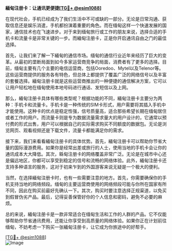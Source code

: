**緬甸注册卡：让通讯更便捷[[TG💪+ @esim1088](https://t.me/s/esim1088)]**

在现代社会，手机已经成为了我们生活中不可或缺的一部分。无论是日常沟通、获取信息还是娱乐消遣，手机都扮演着重要的角色。而在缅甸这样一个快速发展的国家，通信技术也在飞速进步。对于来到缅甸旅行或工作的朋友来说，选择合适的手机卡和流量卡是非常关键的一步。而緬甸注册卡，正是你开启通讯自由之门的最佳选择。

首先，让我们来了解一下緬甸的通信市场。缅甸的通信行业近年来经历了巨大的变革。从最初的垄断局面到如今多家运营商竞争的局面，消费者有了更多的选择。目前，缅甸主要有几个主要的电信运营商，包括Ooredoo、Mytel以及Telenor等。这些运营商提供的服务各有特色，但总体上都提供了覆盖广泛的网络信号以及丰富的套餐选择。緬甸注册卡就是这些运营商推出的一种便捷的通信解决方案，它可以让用户轻松地在缅甸使用本地号码进行通话、发短信以及上网。

那么，緬甸注册卡具体有哪些类型呢？根据功能的不同，緬甸注册卡主要分为两种：手机卡和流量卡。手机卡是一种传统的SIM卡形式，用户需要将其插入手机中才能使用。这种卡的优点是稳定性强，信号质量高，适合那些希望长期在缅甸居住或者工作的用户。而流量卡则是专为数据流量需求量大的用户设计的，它通常以预付费的形式出售，用户可以根据自己的实际需求购买不同额度的数据包。无论是浏览网页、观看视频还是下载文件，流量卡都能满足你的需求。

接下来，我们来看看緬甸注册卡的具体优势。首先，緬甸注册卡可以帮助你节省大量的国际漫游费用。如果你是经常出差或旅行的人士，使用当地的手机卡会让你的通讯成本大大降低。其次，緜甸注册卡的网络覆盖非常广泛。无论是在城市中心还是偏远地区，你都可以享受到稳定的信号和流畅的网络体验。此外，緬甸注册卡还支持多种语言的服务，这对于初来乍到的外国游客来说无疑是一个极大的便利。

当然，在选择緬甸注册卡时，也有一些需要注意的地方。首先，你需要确保你的手机支持当地的网络频段。缅甸的主要运营商使用的网络频段可能与你所在国家有所不同，因此在购买前最好先确认一下。其次，购买时要注意选择正规渠道，以免买到假冒伪劣产品。最后，记得妥善保管好你的个人信息和密码，避免不必要的麻烦。

总的来说，緬甸注册卡是一款非常适合在缅甸生活和工作的人群的产品。它不仅能够帮助你节省通讯费用，还能让你享受到高质量的网络体验。如果你正在计划前往缅甸，不妨考虑一下购买一张緬甸注册卡，让它成为你旅途中的好帮手。

[[TG💪+ @esim1088](https://t.me/s/esim1088)]  
![Image](https://i.postimg.cc/4NQfJmqS/Snipaste-2025-05-13-00-14-12.png)